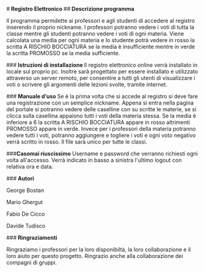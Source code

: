 
#<b> Registro Elettronico </b>
##<b> Descrizione programma </b>
 

Il programma permdette ai professori e agli studenti di accedere al registro inserendo il proprio nickname. I professori potranno vedere i voti di tutta la classe mentre gli studenti potranno vedere i voti di ogni materia. Viene calcolata una media per ogni materia e lo studente potrà vedere in rosso la scritta A RISCHIO BOCCIATURA se la media è insufficiente mentre in verde la scritta PROMOSSO se la media sufficiente.


###<b> Istruzioni di installazione </b>
Il registro elettronico online verrà installato in locale sul proprio pc. Inoltre sarà progettato per essere installato e utilizzato attraverso un server remoto, per consentire a tutti gli utenti di visualizzare i voti o scrivere gli argomenti delle lezioni svolte, tramite internet.

###<b> Manuale d’uso </b>
Se è la prima volta che si accede al registro si deve fare una registrazione con un semplice nickname. Appena si entra nella pagina del portale si potranno vedere delle caselline con su scritte le materie, se si clicca sulla casellina appaiono tutti i voti della materia stessa. Se la media è inferiore a 6 la scritta A RISCHIO BOCCIATURA appare in rosso altrimenti PROMOSSO appare in verde. Invece per i professori della materia potranno vedere tutti i voti, potranno aggiungere e togliere i voti e ogni voto negativo verrà scritto in rosso.
Il file sarà unico per tutte le classi. 

###<b>Casomai riuscissimo</b>
Username e password che verranno richiesti ogni volta all'accesso. Verrà indicato in basso a sinistra l'ultimo logout con relativa ora e data.

###<b> Autori </b>
<p> George Bostan </p>
<p> Mario Ghergut </p>
<p> Fabio De Cicco </p>
<p> Davide Tudisco  </p>

###<b> Ringraziamenti </b>
<p> Ringraziamo i professori per la loro disponibiltà, la loro collaborazione e il loro aiuto per questo progetto. Ringrazio anche alla collaborazione dei compagni di gruppi.<p/>
